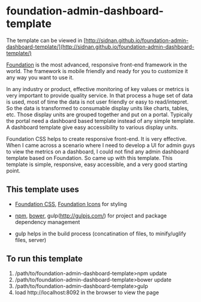 # foundation-admin-dashboard-template


The template can be viewed in [http://sidnan.github.io/foundation-admin-dashboard-template/](http://sidnan.github.io/foundation-admin-dashboard-template/)


[Foundation](http://foundation.zurb.com/docs/index.html) is the most advanced, responsive front-end framework in the world. The framework is mobile friendly and ready for you to customize it any way you want to use it.


In any industry or product, effective monitoring of key values or metrics is very important to provide quality service. In that process a huge set of data is used, most of time the data is not user friendly or easy to read/intepret. So the data is transformed to consumable display units like charts, tables, etc. Those display units are grouped together and put on a portal. Typically the portal need a dashboard based template instead of any simple template. A dashboard template give easy accessibility to various display units.


Foundation CSS helps to create responsive front-end. It is very effective. When I came across a scenario where I need to develop a UI for admin guys to view the metrics on a dashboard, I could not find any admin dashboard template based on Foundation. So came up with this template. This template is simple, responsive, easy accessible, and a very good starting point.


## This template uses

* [Foundation CSS](http://foundation.zurb.com/docs/components/kitchen_sink.html), [Foundation Icons](http://zurb.com/playground/foundation-icon-fonts-3) for styling

* [npm](https://www.npmjs.com/), [bower](http://bower.io/), gulp(http://gulpjs.com/) for project and package dependency management

* gulp helps in the build process (concatination of files, to minify/uglify files, server)


## To run this template

1. /path/to/foundation-admin-dashboard-template>npm update
2. /path/to/foundation-admin-dashboard-template>bower update
3. /path/to/foundation-admin-dashboard-template>gulp
4. load http://localhost:8092 in the browser to view the page
